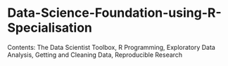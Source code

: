 # Data-Science-Foundation-using-R-Specialisation
Contents: The Data Scientist Toolbox, R Programming, Exploratory Data Analysis, Getting and Cleaning Data, Reproducible Research
